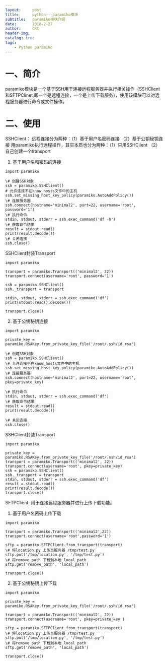 ```yaml
---
layout:     post
title:      python---paramiko模块
subtitle:   paramiko模块介绍
date:       2018-2-27
author:     CRC
header-img: 
catalog: true
tags:
    - Python paramiko
---
```


# 一、简介
paramiko模块是一个基于SSH用于连接远程服务器并执行相关操作（SSHClient和SFTPClinet,即一个是远程连接，一个是上传下载服务），使用该模块可以对远程服务器进行命令或文件操作。

# 二、使用
SSHClient：
远程连接分为两种：（1）基于用户名密码连接 （2）基于公钥秘钥连接
用paramiko执行远程操作，其实本质也分为两种：（1）只用SSHClient （2）自己创建一个transport
1. 基于用户名和密码的连接
```
import paramiko
 
\# 创建SSH对象
ssh = paramiko.SSHClient()
# 允许连接不在know_hosts文件中的主机
ssh.set_missing_host_key_policy(paramiko.AutoAddPolicy())
\# 连接服务器
ssh.connect(hostname='minimal2', port=22, username='root', password='1')
\# 执行命令
stdin, stdout, stderr = ssh.exec_command('df -h')
\# 获取命令结果
result = stdout.read()
print(result.decode())
\# 关闭连接
ssh.close()
```
SSHClient封装Transport
```
import paramiko
 
transport = paramiko.Transport(('minimal2', 22))
transport.connect(username='root', password='1')
 
ssh = paramiko.SSHClient()
ssh._transport = transport
 
stdin, stdout, stderr = ssh.exec_command('df')
print(stdout.read().decode())
 
transport.close()

```
2.  基于公钥秘钥连接
```
import paramiko
 
private_key = paramiko.RSAKey.from_private_key_file('/root/.ssh/id_rsa')
 
\# 创建SSH对象
ssh = paramiko.SSHClient()
\# 允许连接不在know_hosts文件中的主机
ssh.set_missing_host_key_policy(paramiko.AutoAddPolicy())
\# 连接服务器
ssh.connect(hostname='minimal2', port=22, username='root', pkey=private_key)
 
\# 执行命令
stdin, stdout, stderr = ssh.exec_command('df')
\# 获取命令结果
result = stdout.read()
print(result.decode())
 
\# 关闭连接
ssh.close()

```
SSHClient封装Transport
```
import paramiko
 
private_key = paramiko.RSAKey.from_private_key_file('/root/.ssh/id_rsa')
transport = paramiko.Transport(('minimal2', 22))
transport.connect(username='root', pkey=private_key)
ssh = paramiko.SSHClient()
ssh._transport = transport
stdin, stdout, stderr = ssh.exec_command('df')
result = stdout.read()
print(result.decode())
transport.close()

```

SFTPClient:
用于连接远程服务器并进行上传下载功能。
1. 基于用户名密码上传下载
```
import paramiko
 
transport = paramiko.Transport(('minimal2',22))
transport.connect(username='root',password='1')
 
sftp = paramiko.SFTPClient.from_transport(transport)
\# 将location.py 上传至服务器 /tmp/test.py
sftp.put('/tmp/location.py', '/tmp/test.py')
\# 将remove_path 下载到本地 local_path
sftp.get('remove_path', 'local_path')
 
transport.close()
```
2. 基于公钥秘钥上传下载
```
import paramiko
 
private_key = paramiko.RSAKey.from_private_key_file('/root/.ssh/id_rsa')
 
transport = paramiko.Transport(('minimal2', 22))
transport.connect(username='root', pkey=private_key )
 
sftp = paramiko.SFTPClient.from_transport(transport)
\# 将location.py 上传至服务器 /tmp/test.py
sftp.put('/tmp/location.py', '/tmp/test.py')
\# 将remove_path 下载到本地 local_path
sftp.get('remove_path', 'local_path')
 
transport.close()
```
